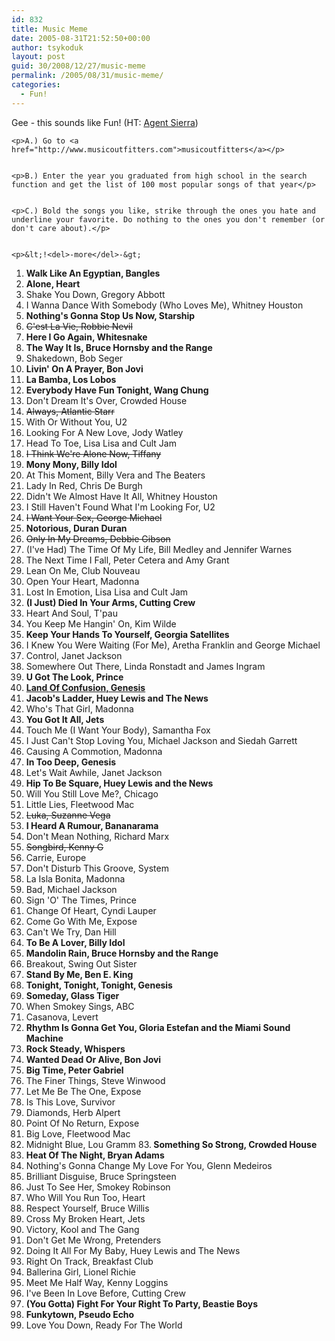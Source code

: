 ```yaml
---
id: 832
title: Music Meme
date: 2005-08-31T21:52:50+00:00
author: tsykoduk
layout: post
guid: 30/2008/12/27/music-meme
permalink: /2005/08/31/music-meme/
categories:
  - Fun!
---
```

<p>Gee - this sounds like Fun! (HT: <a href="http://beginaneweachday.blogspot.com/2005/08/music-meme.html">Agent Sierra</a>)</p>


	<p>A.) Go to <a href="http://www.musicoutfitters.com">musicoutfitters</a></p>


	<p>B.) Enter the year you graduated from high school in the search function and get the list of 100 most popular songs of that year</p>


	<p>C.) Bold the songs you like, strike through the ones you hate and underline your favorite. Do nothing to the ones you don't remember (or don't care about).</p>


	<p>&lt;!<del>-more</del>-&gt;
1. <strong>Walk Like An Egyptian, Bangles </strong>
2. <strong>Alone, Heart</strong>
3. Shake You Down, Gregory Abbott
4. I Wanna Dance With Somebody (Who Loves Me), Whitney Houston
5. <strong>Nothing's Gonna Stop Us Now, Starship</strong>
6. <strike>C'est La Vie, Robbie Nevil</strike>
7. <strong>Here I Go Again, Whitesnake</strong>
8. <strong>The Way It Is, Bruce Hornsby and the Range</strong>
9. Shakedown, Bob Seger
10. <strong>Livin' On A Prayer, Bon Jovi </strong>
11. <strong>La Bamba, Los Lobos </strong>
12. <strong>Everybody Have Fun Tonight, Wang Chung</strong>
13. Don't Dream It's Over, Crowded House
14. <strike>Always, Atlantic Starr</strike>
15. With Or Without You, U2
16. Looking For A New Love, Jody Watley
17. Head To Toe, Lisa Lisa and Cult Jam
18. <strike>I Think We're Alone Now, Tiffany </strike>
19. <strong>Mony Mony, Billy Idol</strong>
20. At This Moment, Billy Vera and The Beaters
21. Lady In Red, Chris De Burgh
22. Didn't We Almost Have It All, Whitney Houston
23. I Still Haven't Found What I'm Looking For, U2
24. <strike>I Want Your Sex, George Michael</strike>
25. <strong>Notorious, Duran Duran</strong>
26. <strike>Only In My Dreams, Debbie Gibson</strike>
27. (I've Had) The Time Of My Life, Bill Medley and Jennifer Warnes
28. The Next Time I Fall, Peter Cetera and Amy Grant
29. Lean On Me, Club Nouveau
30. Open Your Heart, Madonna
31. Lost In Emotion, Lisa Lisa and Cult Jam
32. <strong>(I Just) Died In Your Arms, Cutting Crew</strong>
33. Heart And Soul, T'pau
34. You Keep Me Hangin' On, Kim Wilde
35. <strong>Keep Your Hands To Yourself, Georgia Satellites</strong>
36. I Knew You Were Waiting (For Me), Aretha Franklin and George Michael
37. Control, Janet Jackson
38. Somewhere Out There, Linda Ronstadt and James Ingram
39. <strong>U Got The Look, Prince</strong>
40. <strong><u>Land Of Confusion, Genesis</u></strong>
41. <strong>Jacob's Ladder, Huey Lewis and The News </strong>
42. Who's That Girl, Madonna
43. <strong>You Got It All, Jets</strong>
44. Touch Me (I Want Your Body), Samantha Fox
45. I Just Can't Stop Loving You, Michael Jackson and Siedah Garrett
46. Causing A Commotion, Madonna
47. <strong>In Too Deep, Genesis</strong>
48. Let's Wait Awhile, Janet Jackson
49. <strong>Hip To Be Square, Huey Lewis and the News</strong>
50. Will You Still Love Me?, Chicago
51. Little Lies, Fleetwood Mac
52. <strike>Luka, Suzanne Vega</strike>
53. <strong>I Heard A Rumour, Bananarama </strong>
54. Don't Mean Nothing, Richard Marx
55. <strike>Songbird, Kenny G</strike>
56. Carrie, Europe
57. Don't Disturb This Groove, System
58. La Isla Bonita, Madonna
59. Bad, Michael Jackson
60. Sign 'O' The Times, Prince
61. Change Of Heart, Cyndi Lauper
62. Come Go With Me, Expose
63. Can't We Try, Dan Hill
64. <strong>To Be A Lover, Billy Idol</strong>
65. <strong>Mandolin Rain, Bruce Hornsby and the Range</strong>
66. Breakout, Swing Out Sister
67. <strong>Stand By Me, Ben E. King</strong>
68. <strong>Tonight, Tonight, Tonight, Genesis</strong>
69. <strong>Someday, Glass Tiger</strong>
70. When Smokey Sings, <span class="caps">ABC</span>
71. Casanova, Levert
72. <strong>Rhythm Is Gonna Get You, Gloria Estefan and the Miami Sound Machine</strong>
73. <strong>Rock Steady, Whispers </strong>
74. <strong>Wanted Dead Or Alive, Bon Jovi </strong>
75. <strong>Big Time, Peter Gabriel</strong>
76. The Finer Things, Steve Winwood
77. Let Me Be The One, Expose
78. Is This Love, Survivor
79. Diamonds, Herb Alpert
80. Point Of No Return, Expose
81. Big Love, Fleetwood Mac
82. Midnight Blue, Lou Gramm
83.<strong> Something So Strong, Crowded House </strong>
84. <strong>Heat Of The Night, Bryan Adams </strong>
85. Nothing's Gonna Change My Love For You, Glenn Medeiros
86. Brilliant Disguise, Bruce Springsteen
87. Just To See Her, Smokey Robinson
88. Who Will You Run Too, Heart
89. Respect Yourself, Bruce Willis
90. Cross My Broken Heart, Jets
91. Victory, Kool and The Gang
92. Don't Get Me Wrong, Pretenders
93. Doing It All For My Baby, Huey Lewis and The News
94. Right On Track, Breakfast Club
95. Ballerina Girl, Lionel Richie
96. Meet Me Half Way, Kenny Loggins
97. I've Been In Love Before, Cutting Crew
98. <strong>(You Gotta) Fight For Your Right To Party, Beastie Boys</strong>
99. <strong>Funkytown, Pseudo Echo</strong>
100. Love You Down, Ready For The World</p>